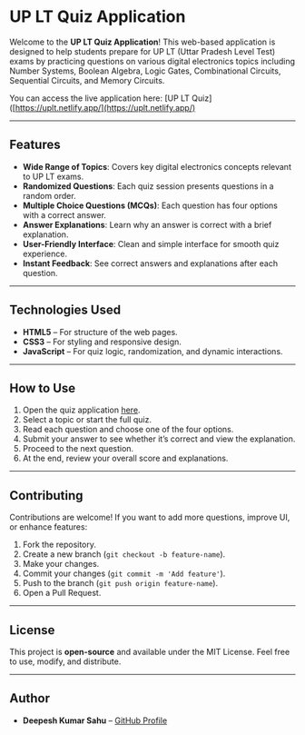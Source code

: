 # UP LT Quiz Application

Welcome to the **UP LT Quiz Application**! This web-based application is designed to help students prepare for UP LT (Uttar Pradesh Level Test) exams by practicing questions on various digital electronics topics including Number Systems, Boolean Algebra, Logic Gates, Combinational Circuits, Sequential Circuits, and Memory Circuits.

You can access the live application here: [UP LT Quiz]([https://uplt.netlify.app/](https://uplt.netlify.app/)

---

## Features

- **Wide Range of Topics**: Covers key digital electronics concepts relevant to UP LT exams.
- **Randomized Questions**: Each quiz session presents questions in a random order.
- **Multiple Choice Questions (MCQs)**: Each question has four options with a correct answer.
- **Answer Explanations**: Learn why an answer is correct with a brief explanation.
- **User-Friendly Interface**: Clean and simple interface for smooth quiz experience.
- **Instant Feedback**: See correct answers and explanations after each question.

---

## Technologies Used

- **HTML5** – For structure of the web pages.
- **CSS3** – For styling and responsive design.
- **JavaScript** – For quiz logic, randomization, and dynamic interactions.

---

## How to Use

1. Open the quiz application [here](https://uplt.netlify.app/).
2. Select a topic or start the full quiz.
3. Read each question and choose one of the four options.
4. Submit your answer to see whether it’s correct and view the explanation.
5. Proceed to the next question.
6. At the end, review your overall score and explanations.

---

## Contributing

Contributions are welcome! If you want to add more questions, improve UI, or enhance features:

1. Fork the repository.
2. Create a new branch (`git checkout -b feature-name`).
3. Make your changes.
4. Commit your changes (`git commit -m 'Add feature'`).
5. Push to the branch (`git push origin feature-name`).
6. Open a Pull Request.

---

## License

This project is **open-source** and available under the MIT License. Feel free to use, modify, and distribute.

---

## Author

- **Deepesh Kumar Sahu** – [GitHub Profile](https://github.com/dipeshkumar95061)
